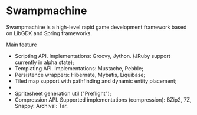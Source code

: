 # Swampmachine

Swampmachine is a high-level rapid game development framework based on LibGDX and Spring frameworks.

Main feature
  - Scripting API. Implementations: Groovy, Jython. (JRuby support currently in alpha state);
  - Templating API. Implementations: Mustache, Pebble;
  - Persistence wrappers: Hibernate, Mybatis, Liquibase;
  - Tiled map support with pathfinding and dynamic entity placement;
  - 
  - Spritesheet generation util ("Preflight");
  - Compression API. Supported implementations (compression): BZip2, 7Z, Snappy. Archival: Tar.